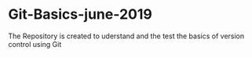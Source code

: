 # Git-Basics-june-2019
The Repository is created to uderstand and the test the basics of version control using Git
